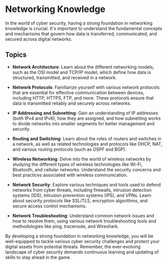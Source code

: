 # Networking Knowledge

In the world of cyber security, having a strong foundation in networking knowledge is crucial. It's important to understand the fundamental concepts and mechanisms that govern how data is transferred, communicated, and secured across digital networks.

## Topics

- **Network Architecture**: Learn about the different networking models, such as the OSI model and TCP/IP model, which define how data is structured, transmitted, and received in a network.

- **Network Protocols**: Familiarize yourself with various network protocols that are essential for effective communication between devices, including HTTP, HTTPS, FTP, and more. These protocols ensure that data is transmitted reliably and securely across networks.

- **IP Addressing and Subnetting**: Gain an understanding of IP addresses (both IPv4 and IPv6), how they are assigned, and how subnetting works to divide networks into smaller segments for better management and security.

- **Routing and Switching**: Learn about the roles of routers and switches in a network, as well as related technologies and protocols like DHCP, NAT, and various routing protocols (such as OSPF and BGP).

- **Wireless Networking**: Delve into the world of wireless networks by studying the different types of wireless technologies like Wi-Fi, Bluetooth, and cellular networks. Understand the security concerns and best practices associated with wireless communication.

- **Network Security**: Explore various techniques and tools used to defend networks from cyber threats, including firewalls, intrusion detection systems (IDS), intrusion prevention systems (IPS), and VPNs. Learn about security protocols like SSL/TLS, encryption algorithms, and secure access control mechanisms.

- **Network Troubleshooting**: Understand common network issues and how to resolve them, using various network troubleshooting tools and methodologies like ping, traceroute, and Wireshark.

By developing a strong foundation in networking knowledge, you will be well-equipped to tackle various cyber security challenges and protect your digital assets from potential threats. Remember, the ever-evolving landscape of cyber security demands continuous learning and updating of skills to stay ahead in the game.
